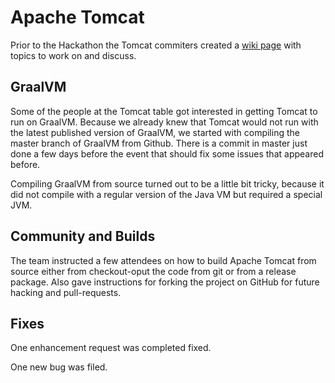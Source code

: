 # Apache Tomcat

Prior to the Hackathon the Tomcat commiters created a [wiki page](https://cwiki.apache.org/confluence/display/TOMCAT/EU+FOSSA+May+2019) with topics to work on and discuss.

## GraalVM
Some of the people at the Tomcat table got interested in getting Tomcat to run on GraalVM. 
Because we already knew that Tomcat would not run with the latest published version of GraalVM, we started with compiling the master branch of GraalVM from Github. There is a commit in master just done a few days before the event that should fix some issues that appeared before.

Compiling GraalVM from source turned out to be a little bit tricky, because it did not compile with a regular version of the Java VM but required a special JVM.

## Community and Builds
The team instructed a few attendees on how to build Apache Tomcat from source either from checkout-oput the code from git or from a release package. Also gave instructions for forking the project on GitHub for future hacking and pull-requests.

## Fixes

One enhancement request was completed fixed.

One new bug was filed.
